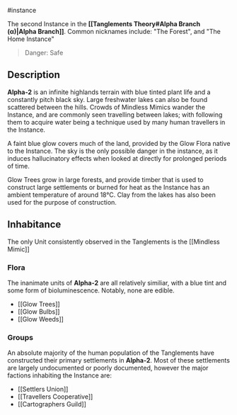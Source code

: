 #instance 

The second Instance in the **[[Tanglements Theory#Alpha Branch (α)|Alpha Branch]]**. Common nicknames include: "The Forest", and "The Home Instance"

> Danger: Safe

## Description
**Alpha-2** is an infinite highlands terrain with blue tinted plant life and a constantly pitch black sky. Large freshwater lakes can also be found scattered between the hills. Crowds of Mindless Mimics wander the Instance, and are commonly seen travelling between lakes; with following them to acquire water being a technique used by many human travellers in the Instance.

A faint blue glow covers much of the land, provided by the Glow Flora native to the Instance. The sky is the only possible danger in the instance, as it induces hallucinatory effects when looked at directly for prolonged periods of time.

Glow Trees grow in large forests, and provide timber that is used to construct large settlements or burned for heat as the Instance has an ambient temperature of around 18°C. Clay from the lakes has also been used for the purpose of construction.

## Inhabitance
The only Unit consistently observed in the Tanglements is the [[Mindless Mimic]]

### Flora
The inanimate units of **Alpha-2** are all relatively similiar, with a blue tint and some form of bioluminescence. Notably, none are edible.

- [[Glow Trees]]
- [[Glow Bulbs]]
- [[Glow Weeds]]

### Groups
An absolute majority of the human population of the Tanglements have constructed their primary settlements in **Alpha-2**. Most of these settlements are largely undocumented or poorly documented, however the major factions inhabiting the Instance are:

- [[Settlers Union]]
- [[Travellers Cooperative]]
- [[Cartographers Guild]]